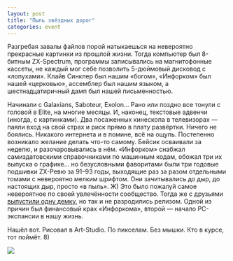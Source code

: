 ```yaml
---
layout: post
title: "Пыль звёздных дорог"
categories: event
---
```

Разгребая завалы файлов порой натыкаешься на невероятно прекрасные картинки из прошлой жизни. Тогда компьютер был 8-битным ZX-Spectrum, программы записывались на магнитофонные кассеты, не каждый мог себе позволить 5-дюймовый дисковод с «лопухами». Клайв Синклер был нашим «богом», «Инфорком» был нашей «церковью», ассемблер был нашим языком, а шестнадцатиричный дамп был нашей письменностью.

Начинали с Galaxians, Saboteur, Exolon… Рано или поздно все тонули с головой в Elite, на многие месяцы. И, наконец, текстовые адвенчи (иногда, с картинками). Два посаженных кинескопа в телевизорах — паяли вход на свой страх и риск прямо в плату развёртки. Ничего не боялись. Никакого интернета и в помине, всё на ощупь. Постепенно возникало желание делать что-то самому. Бейсик осваивали за неделю, и разочаровывались в нём. «Инфорком» снабжал самиздатовскими справочниками по машинным кодам, обожал три их выпуска о графике… но безусловными фаворитами были три годовые подшивки ZX-Ревю за 91–93 годы, выходящие раз за разом отдельными томами с невероятно мелким шрифтом. Они зачитывались до дыр, до настоящих дыр, просто «в пыль». Ж) Это было пожалуй самое невероятное по своей увлечённости сообщество. Тогда же с друзьями [выпустили одну демку](https://www.worldofspectrum.org/infoseekid.cgi?id=0012829), но так и не разродились релизом. Одной из причин был финансовый крах «Инфоркома», второй — начало PC-экспансии в нашу жизнь.

Нашёл вот. Рисовал в Art-Studio. По пикселам. Без мышки. Кто в курсе, тот поймёт. 8)

![](https://ic.pics.livejournal.com/quillcraft/13449910/341737/341737_original.png)